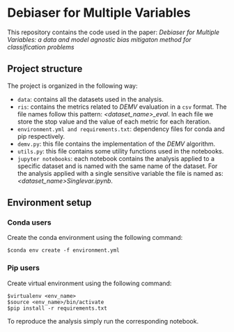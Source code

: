 # Debiaser for Multiple Variables

This repository contains the code used in the paper: _Debiaser for Multiple Variables: a data and model agnostic bias mitigaton method for classification problems_

## Project structure

The project is organized in the following way:

- `data`: contains all the datasets used in the analysis.
- `ris`: contains the metrics related to _DEMV_ evaluation in a `csv` format. The file names follow this pattern: _<dataset_name>\_eval_. In each file we store the stop value and the value of each metric for each iteration.
- `environment.yml and requirements.txt`: dependency files for conda and pip respectively.
- `demv.py`: this file contains the implementation of the _DEMV_ algorithm.
- `utils.py`: this file contains some utility functions used in the notebooks.
- `jupyter notebooks`: each notebook contains the analysis applied to a specific dataset and is named with the same name of the dataset. For the analysis applied with a single sensitive variable the file is named as: _<dataset_name>Singlevar.ipynb_.

## Environment setup

### Conda users

Create the conda environment using the following command:

```shell
$conda env create -f environment.yml
```

### Pip users

Create virtual environment using the following command:

```shell
$virtualenv <env_name>
$source <env_name>/bin/activate
$pip install -r requirements.txt
```

To reproduce the analysis simply run the corresponding notebook.

